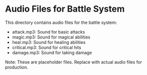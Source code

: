 # Audio Files for Battle System

This directory contains audio files for the battle system:

- attack.mp3: Sound for basic attacks
- magic.mp3: Sound for magical abilities
- heal.mp3: Sound for healing abilities
- critical.mp3: Sound for critical hits
- damage.mp3: Sound for taking damage

Note: These are placeholder files. Replace with actual audio files for production.
